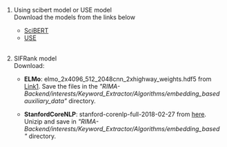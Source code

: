
1. Using scibert model or USE model <br> 
Download the models from the links below <br>
    - [SciBERT](https://s3-us-west-2.amazonaws.com/ai2-s2-research/scibert/huggingface_pytorch/scibert_scivocab_uncased.tar)<br> 
    - [USE](https://tfhub.dev/google/universal-sentence-encoder/4)<br><br>

2. SIFRank model<br>
Download:<br>
    
    - <b>ELMo</b>: elmo_2x4096_512_2048cnn_2xhighway_weights.hdf5 from [Link1](https://s3-us-west-2.amazonaws.com/allennlp/models/elmo/2x4096_512_2048cnn_2xhighway/elmo_2x4096_512_2048cnn_2xhighway_weights.hdf5). Save the files in the <i>"RIMA-Backend/interests/Keyword_Extractor/Algorithms/embedding_based auxiliary_data"</i> directory.<br>
    
    - <b>StanfordCoreNLP</b>: stanford-corenlp-full-2018-02-27 from [here](http://nlp.stanford.edu/software/stanford-corenlp-full-2018-02-27.zip). Unizip and save in <i> "RIMA-Backend/interests/Keyword_Extractor/Algorithms/embedding_based" </i> directory.


